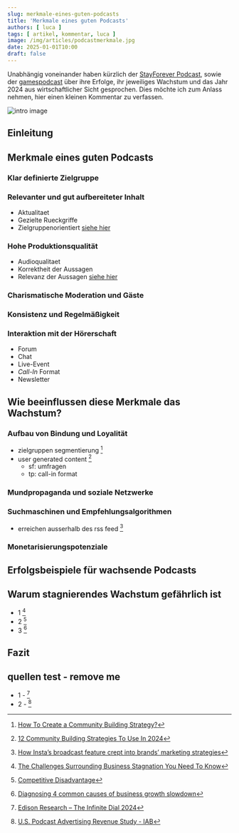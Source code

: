 ```yaml
---
slug: merkmale-eines-guten-podcasts
title: 'Merkmale eines guten Podcasts'
authors: [ luca ]
tags: [ artikel, kommentar, luca ]
image: /img/articles/podcastmerkmale.jpg
date: 2025-01-01T10:00
draft: false
---
```


Unabhängig voneinander haben kürzlich der [StayForever Podcast](https://www.stayforever.de/), sowie der [gamespodcast](https://www.gamespodcast.de/)
über ihre Erfolge, ihr jeweiliges Wachstum und das Jahr 2024 aus wirtschaftlicher Sicht gesprochen. Dies möchte ich zum Anlass nehmen, hier einen kleinen Kommentar zu verfassen.

![intro image](/img/articles/podcastmerkmale.jpg)

<!--truncate-->

## Einleitung

## Merkmale eines guten Podcasts

### Klar definierte Zielgruppe

### Relevanter und gut aufbereiteter Inhalt

- Aktualitaet
- Gezielte Rueckgriffe
- Zielgruppenorientiert [siehe hier](#klar-definierte-zielgruppe)

### Hohe Produktionsqualität

- Audioqualitaet
- Korrektheit der Aussagen
- Relevanz der Aussagen [siehe hier](#relevanter-und-gut-aufbereiteter-inhalt)

### Charismatische Moderation und Gäste

### Konsistenz und Regelmäßigkeit

### Interaktion mit der Hörerschaft

- Forum
- Chat
- Live-Event
- *Call-In* Format
- Newsletter


## Wie beeinflussen diese Merkmale das Wachstum?

### Aufbau von Bindung und Loyalität

- zielgruppen segmentierung [^6]
- user generated content [^7]
  - sf: umfragen
  - tp: call-in format

### Mundpropaganda und soziale Netzwerke

### Suchmaschinen und Empfehlungsalgorithmen

- erreichen ausserhalb des rss feed [^8]

### Monetarisierungspotenziale

## Erfolgsbeispiele für wachsende Podcasts

## Warum stagnierendes Wachstum gefährlich ist

- 1 [^3]
- 2 [^4]
- 3 [^5]

## Fazit


## quellen test - remove me

- 1 - [^1]
- 2 - [^2]

[^1]: [Edison Research – The Infinite Dial 2024](https://www.edisonresearch.com/wp-content/uploads/2024/06/Infinite-Dial-2024-Presentation.pdf)
[^2]: [U.S. Podcast Advertising Revenue Study - IAB](https://www.iab.com/wp-content/uploads/2024/05/IAB_US_Podcast_Advertising_Revenue_Study_FY2023_May_2024.pdf)
[^3]: [The Challenges Surrounding Business Stagnation You Need To Know](https://pwkadvisory.net.au/the-challenges-surrounding-business-stagnation-you-need-to-know)
[^4]: [Competitive Disadvantage](https://www.forbes.com/councils/forbescoachescouncil/2024/10/09/why-businesses-stagnate-a-focus-on-investment-fear-and-team-dynamics)
[^5]: [Diagnosing 4 common causes of business growth slowdown](https://cognosis.co.uk/thoughts/diagnosing-4-common-causes-of-business-growth-slowdown)
[^6]: [How To Create a Community Building Strategy?](https://www.meltingspot.io/the-guide-to-community-building/how-to-create-a-community-building-strategy)
[^7]: [12 Community Building Strategies To Use In 2024](https://statusbrew.com/insights/community-building-strategies)
[^8]: [How Insta’s broadcast feature crept into brands’ marketing strategies](https://www.voguebusiness.com/story/consumers/how-instas-broadcast-feature-crept-into-brands-marketing-strategies)
